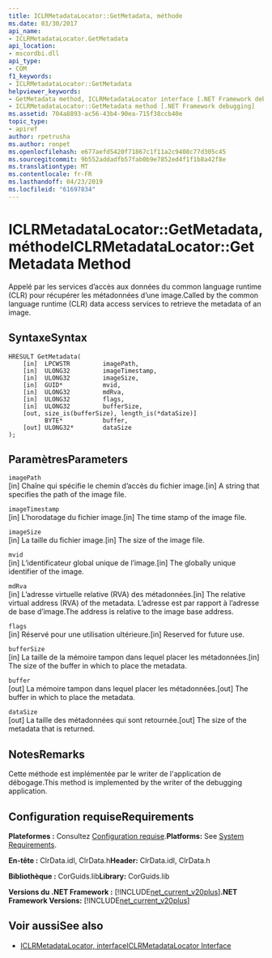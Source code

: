 ```yaml
---
title: ICLRMetadataLocator::GetMetadata, méthode
ms.date: 03/30/2017
api_name:
- ICLRMetadataLocator.GetMetadata
api_location:
- mscordbi.dll
api_type:
- COM
f1_keywords:
- ICLRMetadataLocator::GetMetadata
helpviewer_keywords:
- GetMetadata method, ICLRMetadataLocator interface [.NET Framework debugging]
- ICLRMetadataLocator::GetMetadata method [.NET Framework debugging]
ms.assetid: 704a8893-ac56-43b4-90ea-715f38ccb40e
topic_type:
- apiref
author: rpetrusha
ms.author: ronpet
ms.openlocfilehash: e677aefd5420f71867c1f11a2c9408c77d305c45
ms.sourcegitcommit: 9b552addadfb57fab0b9e7852ed4f1f1b8a42f8e
ms.translationtype: MT
ms.contentlocale: fr-FR
ms.lasthandoff: 04/23/2019
ms.locfileid: "61697834"
---
```

# <a name="iclrmetadatalocatorgetmetadata-method"></a><span data-ttu-id="2e3ad-102">ICLRMetadataLocator::GetMetadata, méthode</span><span class="sxs-lookup"><span data-stu-id="2e3ad-102">ICLRMetadataLocator::GetMetadata Method</span></span>
<span data-ttu-id="2e3ad-103">Appelé par les services d’accès aux données du common language runtime (CLR) pour récupérer les métadonnées d’une image.</span><span class="sxs-lookup"><span data-stu-id="2e3ad-103">Called by the common language runtime (CLR) data access services to retrieve the metadata of an image.</span></span>  
  
## <a name="syntax"></a><span data-ttu-id="2e3ad-104">Syntaxe</span><span class="sxs-lookup"><span data-stu-id="2e3ad-104">Syntax</span></span>  
  
```  
HRESULT GetMetadata(  
    [in]  LPCWSTR         imagePath,  
    [in]  ULONG32         imageTimestamp,  
    [in]  ULONG32         imageSize,  
    [in]  GUID*           mvid,  
    [in]  ULONG32         mdRva,  
    [in]  ULONG32         flags,  
    [in]  ULONG32         bufferSize,  
    [out, size_is(bufferSize), length_is(*dataSize)]  
          BYTE*           buffer,  
    [out] ULONG32*        dataSize  
);  
```  
  
## <a name="parameters"></a><span data-ttu-id="2e3ad-105">Paramètres</span><span class="sxs-lookup"><span data-stu-id="2e3ad-105">Parameters</span></span>  
 `imagePath`  
 <span data-ttu-id="2e3ad-106">[in] Chaîne qui spécifie le chemin d’accès du fichier image.</span><span class="sxs-lookup"><span data-stu-id="2e3ad-106">[in] A string that specifies the path of the image file.</span></span>  
  
 `imageTimestamp`  
 <span data-ttu-id="2e3ad-107">[in] L’horodatage du fichier image.</span><span class="sxs-lookup"><span data-stu-id="2e3ad-107">[in] The time stamp of the image file.</span></span>  
  
 `imageSize`  
 <span data-ttu-id="2e3ad-108">[in] La taille du fichier image.</span><span class="sxs-lookup"><span data-stu-id="2e3ad-108">[in] The size of the image file.</span></span>  
  
 `mvid`  
 <span data-ttu-id="2e3ad-109">[in] L’identificateur global unique de l’image.</span><span class="sxs-lookup"><span data-stu-id="2e3ad-109">[in] The globally unique identifier of the image.</span></span>  
  
 `mdRva`  
 <span data-ttu-id="2e3ad-110">[in] L’adresse virtuelle relative (RVA) des métadonnées.</span><span class="sxs-lookup"><span data-stu-id="2e3ad-110">[in] The relative virtual address (RVA) of the metadata.</span></span> <span data-ttu-id="2e3ad-111">L’adresse est par rapport à l’adresse de base d’image.</span><span class="sxs-lookup"><span data-stu-id="2e3ad-111">The address is relative to the image base address.</span></span>  
  
 `flags`  
 <span data-ttu-id="2e3ad-112">[in] Réservé pour une utilisation ultérieure.</span><span class="sxs-lookup"><span data-stu-id="2e3ad-112">[in] Reserved for future use.</span></span>  
  
 `bufferSize`  
 <span data-ttu-id="2e3ad-113">[in] La taille de la mémoire tampon dans lequel placer les métadonnées.</span><span class="sxs-lookup"><span data-stu-id="2e3ad-113">[in] The size of the buffer in which to place the metadata.</span></span>  
  
 `buffer`  
 <span data-ttu-id="2e3ad-114">[out] La mémoire tampon dans lequel placer les métadonnées.</span><span class="sxs-lookup"><span data-stu-id="2e3ad-114">[out] The buffer in which to place the metadata.</span></span>  
  
 `dataSize`  
 <span data-ttu-id="2e3ad-115">[out] La taille des métadonnées qui sont retournée.</span><span class="sxs-lookup"><span data-stu-id="2e3ad-115">[out] The size of the metadata that is returned.</span></span>  
  
## <a name="remarks"></a><span data-ttu-id="2e3ad-116">Notes</span><span class="sxs-lookup"><span data-stu-id="2e3ad-116">Remarks</span></span>  
 <span data-ttu-id="2e3ad-117">Cette méthode est implémentée par le writer de l'application de débogage.</span><span class="sxs-lookup"><span data-stu-id="2e3ad-117">This method is implemented by the writer of the debugging application.</span></span>  
  
## <a name="requirements"></a><span data-ttu-id="2e3ad-118">Configuration requise</span><span class="sxs-lookup"><span data-stu-id="2e3ad-118">Requirements</span></span>  
 <span data-ttu-id="2e3ad-119">**Plateformes :** Consultez [Configuration requise](../../../../docs/framework/get-started/system-requirements.md).</span><span class="sxs-lookup"><span data-stu-id="2e3ad-119">**Platforms:** See [System Requirements](../../../../docs/framework/get-started/system-requirements.md).</span></span>  
  
 <span data-ttu-id="2e3ad-120">**En-tête :** ClrData.idl, ClrData.h</span><span class="sxs-lookup"><span data-stu-id="2e3ad-120">**Header:** ClrData.idl, ClrData.h</span></span>  
  
 <span data-ttu-id="2e3ad-121">**Bibliothèque :** CorGuids.lib</span><span class="sxs-lookup"><span data-stu-id="2e3ad-121">**Library:** CorGuids.lib</span></span>  
  
 <span data-ttu-id="2e3ad-122">**Versions du .NET Framework :** [!INCLUDE[net_current_v20plus](../../../../includes/net-current-v20plus-md.md)]</span><span class="sxs-lookup"><span data-stu-id="2e3ad-122">**.NET Framework Versions:** [!INCLUDE[net_current_v20plus](../../../../includes/net-current-v20plus-md.md)]</span></span>  
  
## <a name="see-also"></a><span data-ttu-id="2e3ad-123">Voir aussi</span><span class="sxs-lookup"><span data-stu-id="2e3ad-123">See also</span></span>

- [<span data-ttu-id="2e3ad-124">ICLRMetadataLocator, interface</span><span class="sxs-lookup"><span data-stu-id="2e3ad-124">ICLRMetadataLocator Interface</span></span>](../../../../docs/framework/unmanaged-api/debugging/iclrmetadatalocator-interface.md)
